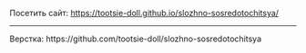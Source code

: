 
Посетить сайт: https://tootsie-doll.github.io/slozhno-sosredotochitsya/
<hr/>
Верстка: https://github.com/tootsie-doll/slozhno-sosredotochitsya



